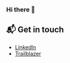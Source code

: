 ### Hi there 👋


## 📬 Get in touch
- [LinkedIn](linkedin.com/in/andrew-bury-69a80719a/)
- [Trailblazer](https://trailblazer.me/id/space-creator)



<!--
**bitterDeKhai/bitterDeKhai** is a ✨ _special_ ✨ repository because its `README.md` (this file) appears on your GitHub profile.

Here are some ideas to get you started:

- 🔭 I’m currently working on ...
- 🌱 I’m currently learning ...
- 👯 I’m looking to collaborate on ...
- 🤔 I’m looking for help with ...
- 💬 Ask me about ...
- 📫 How to reach me: ...
- 😄 Pronouns: ...
- ⚡ Fun fact: ...
-->
